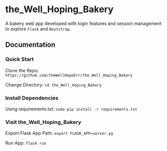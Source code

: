# the_Well_Hoping_Bakery
A bakery web app developed with login features and session management to explore ```Flask``` and ```Bootstrap```.

## Documentation

### Quick Start
Clone the Repo: ```https://github.com/theWellHopeErr/the_Well_Hoping_Bakery```

Change Directory: ```cd the_Well_Hoping_Bakery```

### Install Dependencies
Using requirements.txt: ```sudo pip install -r requirements.txt```

### Visit the_Well_Hoping_Bakery
Export Flask App Path: ```export FLASK_APP=server.py```

Run App: ```flask run```
